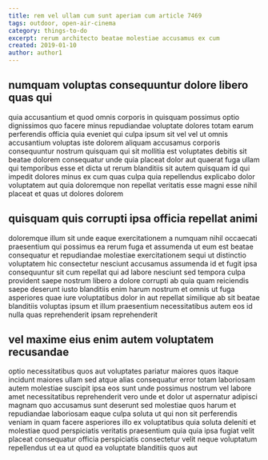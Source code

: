 ```yaml
---
title: rem vel ullam cum sunt aperiam cum article 7469
tags: outdoor, open-air-cinema
category: things-to-do
excerpt: rerum architecto beatae molestiae accusamus ex cum
created: 2019-01-10
author: author1
---
```


## numquam voluptas consequuntur dolore libero quas qui

quia accusantium et quod omnis corporis in quisquam possimus optio dignissimos quo facere minus repudiandae voluptate dolores totam earum perferendis officia quia eveniet qui culpa ipsum sit vel vel ut omnis accusantium voluptas iste dolorem aliquam accusamus corporis consequuntur nostrum quisquam qui sit mollitia est voluptates debitis sit beatae dolorem consequatur unde quia placeat dolor aut quaerat fuga ullam qui temporibus esse et dicta ut rerum blanditiis sit autem quisquam id qui impedit dolores minus ex cum quas culpa quia repellendus explicabo dolor voluptatem aut quia doloremque non repellat veritatis esse magni esse nihil placeat et quas ut dolores dolorem

## quisquam quis corrupti ipsa officia repellat animi

doloremque illum sit unde eaque exercitationem a numquam nihil occaecati praesentium qui possimus ea rerum fuga et assumenda ut eum est beatae consequatur et repudiandae molestiae exercitationem sequi ut distinctio voluptatem hic consectetur nesciunt accusamus assumenda id et fugit ipsa consequuntur sit cum repellat qui ad labore nesciunt sed tempora culpa provident saepe nostrum libero a dolore corrupti ab quia quam reiciendis saepe deserunt iusto blanditiis enim harum nostrum et omnis ut fuga asperiores quae iure voluptatibus dolor in aut repellat similique ab sit beatae blanditiis voluptas ipsum et illum praesentium necessitatibus autem eos id nulla quas reprehenderit ipsam reprehenderit

## vel maxime eius enim autem voluptatem recusandae

optio necessitatibus quos aut voluptates pariatur maiores quos itaque incidunt maiores ullam sed atque alias consequatur error totam laboriosam autem molestiae suscipit ipsa eos sunt unde possimus nostrum vel labore amet necessitatibus reprehenderit vero unde et dolor ut aspernatur adipisci magnam quo accusamus sunt deserunt sed molestiae quos harum et repudiandae laboriosam eaque culpa soluta ut qui non sit perferendis veniam in quam facere asperiores illo ex voluptatibus quia soluta deleniti et molestiae quod perspiciatis veritatis praesentium quia quia ipsa fugiat velit placeat consequatur officia perspiciatis consectetur velit neque voluptatum repellendus ut ea ut quod ea voluptate blanditiis quos aut
